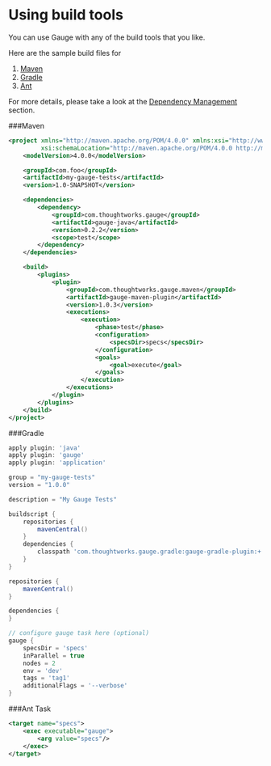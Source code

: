 # Using build tools

You can use Gauge with any of the build tools that you like.

Here are the sample build files for
1. [Maven](#a-namemavenamaven)
2. [Gradle](#a-namegradleagradle)
3. [Ant](#a-nameantaant-task)

For more details, please take a look at the [Dependency Management](../../dependency_management_plugins/README.md) section.

###<a name="Maven"></a>Maven

````xml
<project xmlns="http://maven.apache.org/POM/4.0.0" xmlns:xsi="http://www.w3.org/2001/XMLSchema-instance"
         xsi:schemaLocation="http://maven.apache.org/POM/4.0.0 http://maven.apache.org/xsd/maven-4.0.0.xsd">
    <modelVersion>4.0.0</modelVersion>

    <groupId>com.foo</groupId>
    <artifactId>my-gauge-tests</artifactId>
    <version>1.0-SNAPSHOT</version>

    <dependencies>
        <dependency>
            <groupId>com.thoughtworks.gauge</groupId>
            <artifactId>gauge-java</artifactId>
            <version>0.2.2</version>
            <scope>test</scope>
        </dependency>
    </dependencies>

    <build>
        <plugins>
            <plugin>
                <groupId>com.thoughtworks.gauge.maven</groupId>
                <artifactId>gauge-maven-plugin</artifactId>
                <version>1.0.3</version>
                <executions>
                    <execution>
                        <phase>test</phase>
                        <configuration>
                            <specsDir>specs</specsDir>
                        </configuration>
                        <goals>
                            <goal>execute</goal>
                        </goals>
                    </execution>
                </executions>
            </plugin>
        </plugins>
    </build>
</project>
````

###<a name="Gradle"></a>Gradle
````groovy
apply plugin: 'java'
apply plugin: 'gauge'
apply plugin: 'application'

group = "my-gauge-tests"
version = "1.0.0"

description = "My Gauge Tests"

buildscript {
    repositories {
        mavenCentral()
    }
    dependencies {
        classpath 'com.thoughtworks.gauge.gradle:gauge-gradle-plugin:+'
    }
}

repositories {
    mavenCentral()
}

dependencies {
}

// configure gauge task here (optional)
gauge {
    specsDir = 'specs'
    inParallel = true
    nodes = 2
    env = 'dev'
    tags = 'tag1'
    additionalFlags = '--verbose'
}

````

###<a name="Ant"></a>Ant Task
````xml
<target name="specs">
    <exec executable="gauge">
        <arg value="specs"/>
    </exec>
</target>
````
